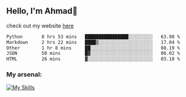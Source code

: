 
## Hello, I'm Ahmad👋

check out my website [here](https://ahmadalwi.com/)

<!--START_SECTION:waka-->

```txt
Python       8 hrs 53 mins   ████████████████░░░░░░░░░   63.98 %
Markdown     2 hrs 22 mins   ████▒░░░░░░░░░░░░░░░░░░░░   17.04 %
Other        1 hr 8 mins     ██░░░░░░░░░░░░░░░░░░░░░░░   08.19 %
JSON         50 mins         █▓░░░░░░░░░░░░░░░░░░░░░░░   06.02 %
HTML         26 mins         ▓░░░░░░░░░░░░░░░░░░░░░░░░   03.18 %
```

<!--END_SECTION:waka-->

### My arsenal:

[![My Skills](https://skillicons.dev/icons?i=js,ts,py,go,react,nextjs,svelte,nodejs,django,tailwind,html,css,sass,firebase,mongodb,postgres,mysql,redis,git,github,docker,vscode,figma,godot)](https://skillicons.dev)
